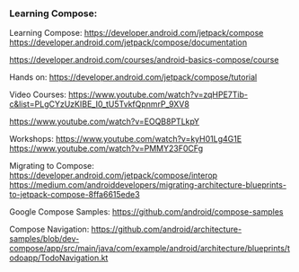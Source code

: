 ### Learning Compose:


Learning Compose:
https://developer.android.com/jetpack/compose
https://developer.android.com/jetpack/compose/documentation

https://developer.android.com/courses/android-basics-compose/course

Hands on:
https://developer.android.com/jetpack/compose/tutorial

Video Courses:
https://www.youtube.com/watch?v=zqHPE7Tib-c&list=PLgCYzUzKIBE_I0_tU5TvkfQpnmrP_9XV8

https://www.youtube.com/watch?v=EOQB8PTLkpY

Workshops:
https://www.youtube.com/watch?v=kyH01Lg4G1E
https://www.youtube.com/watch?v=PMMY23F0CFg


Migrating to Compose:
https://developer.android.com/jetpack/compose/interop
https://medium.com/androiddevelopers/migrating-architecture-blueprints-to-jetpack-compose-8ffa6615ede3

Google Compose Samples:
https://github.com/android/compose-samples


Compose Navigation:
https://github.com/android/architecture-samples/blob/dev-compose/app/src/main/java/com/example/android/architecture/blueprints/todoapp/TodoNavigation.kt

